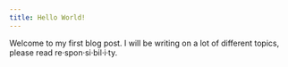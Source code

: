 ```yaml
---
title: Hello World!
---
```


Welcome to my first blog post. I will be writing on a lot of different topics, please read re·spon·si·bil·i·ty.
